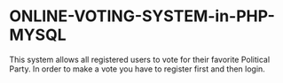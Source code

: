 # ONLINE-VOTING-SYSTEM-in-PHP-MYSQL



This system allows all registered users to vote for their favorite Political Party.
In order to make a vote you have to register first and then login.


